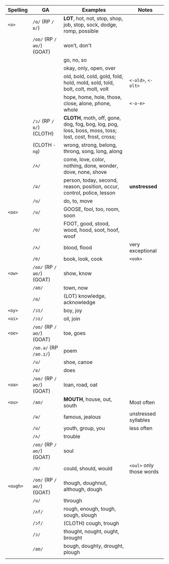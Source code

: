 


| Spelling | GA                         | Examples                                                                                               | Notes                    |
| -------- | -------------------------- | ------------------------------------------------------------------------------------------------------ | ------------------------ |
| `<o>`    | `/ɑ/` (RP `/ɒ/`)           | **LOT**, hot, not, stop, shop, job, stop, sock, dodge, romp, possible                                  |                          |
|          | `/oʊ/` (RP `/əʊ/`) (GOAT)  | won’t, don't                                                                                           |                          |
|          |                            | go, no, so                                                                                             |                          |
|          |                            | okay, only, open, over                                                                                 |                          |
|          |                            | old, bold, cold, gold, fold, hold, mold, sold, told, bolt, colt, molt, volt                            | `<-old>`, `<-olt>`       |
|          |                            | hope, home, hole, those, close, alone, phone, whole                                                    | `<-o-e>`                 |
|          | `/ɔ/` (RP `/ɒ/`)   (CLOTH) | **CLOTH**, moth, off, gone, dog, fog, bog, log, pog, loss, boss, moss, toss; lost, cost, frost, cross; |                          |
|          | (CLOTH `-ng`)              | wrong, strong, belong, throng, song, long, along                                                       |                          |
|          | `/ʌ/`                      | come, love, color, nothing, done, wonder, dove, none, shove                                            |                          |
|          | `/ə/`                      | person, today, second, reason, position, occur, control, police, lesson                                | **unstressed**           |
|          | `/u/`                      | do, to, move                                                                                           |                          |
| `<oo>`   | `/u/`                      | GOOSE, fool, too, room, soon                                                                                  |                          |
|          | `/ʊ/`                      | FOOT, good, stood, wood, hood, soot, hoof, woof                                                        |                          |
|          | `/ʌ/`                      | blood, flood                                                                                           | very exceptional         |
|          | `/ʊ/`                      | book, look, cook                                                                                       | `<ook>`                  |
| `<ow>`   | `/oʊ/` (RP `/əʊ/`) (GOAT)  | show, know                                                                                             |                          |
|          | `/aʊ/`                     | town, now                                                                                              |                          |
|          | `/ɑ/`                      | (LOT) knowledge, acknowledge                                                                           |                          |
| `<oy>`   | `/ɔɪ/`                     | boy, joy                                                                                               |                          |
| `<oi>`   | `/ɔɪ/`                     | oil, join                                                                                              |                          |
| `<oe>`   | `/oʊ/` (RP `/əʊ/`) (GOAT)  | toe, goes                                                                                              |                          |
|          | `/oʊ.ə/` (RP `/əʊ.ɪ/`)     | poem                                                                                                   |                          |
|          | `/u/`                      | shoe, canoe                                                                                            |                          |
|          | `/ə/`                      | does                                                                                                   |                          |
| `<oa>`   | `/oʊ/` (RP `/əʊ/`) (GOAT)  | loan, road, oat                                                                                        |                          |
| `<ou>`   | `/aʊ/`                     | **MOUTH**, house, out, south                                                                                      | Most often               |
|          | `/ə/`                      | famous, jealous                                                                                        | unstressed syllables     |
|          | `/u/`                      | youth, group, you                                                                                      | less often               |
|          | `/ʌ/`                      | trouble                                                                                                |                          |
|          | `/oʊ/` (RP `/əʊ/`) (GOAT)  | soul                                                                                                   |                          |
|          | `/ʊ/`                      | could, should, would                                                                                   | `<oul>` only those words |
| `<ough>` | `/oʊ/` (RP `/əʊ/`) (GOAT)  | though, doughnut, although, dough                                                                      |                          |
|          | `/u/`                      | through                                                                                                |                          |
|          | `/ʌf/`                     | rough, enough, tough, sough, slough                                                                    |                          |
|          | `/ɔf/`                     | (CLOTH) cough, trough                                                                                  |                          |
|          | `/ɔ/`                      | thought, nought, ought, brought                                                                        |                          |
|          | `/aʊ/`                     | bough, doughty, drought, plough                                                                        |                          |
|          |                            |                                                                                                        |                          |
 